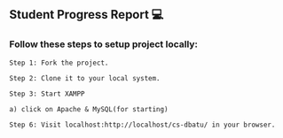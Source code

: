 ## Student Progress Report 💻

### Follow these steps to setup project locally:
```
Step 1: Fork the project.

Step 2: Clone it to your local system.

Step 3: Start XAMPP

a) click on Apache & MySQL(for starting)

Step 6: Visit localhost:http://localhost/cs-dbatu/ in your browser.

```
